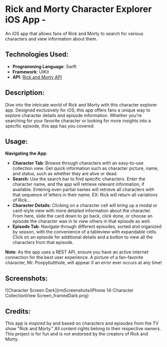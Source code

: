 # Rick and Morty Character Explorer iOS App -
An iOS app that allows fans of Rick and Morty to search for various characters and view information about them. 

## Technologies Used:
- **Programming Language**: Swift
- **Framework**: UIKit
- **API**: [Rick and Morty API](https://rickandmortyapi.com/)

## Description:
Dive into the intricate world of Rick and Morty with this character explorer app. Designed exclusively for iOS, this app offers fans a unique way to explore character details and episode information. Whether you're searching for your favorite character or looking for more insights into a specific episode, this app has you covered.

## Usage:

**Navigating the App**:
- **Character Tab**: Browse through characters with an easy-to-use collection view. Get quick information such as character picture, name, and status, such as whether they are alive or dead.
- **Search**: Use the search bar to find specific characters. Enter the character name, and the app will retrieve relevant information, if available. Entering even partial names will retrieve all characters with that sequence of letters in their name. EX: Rick will return all variations of Rick...
- **Character Details**: Clicking on a character cell will bring up a modal or card-style view with more detailed information about the character. From here, slide the card down to go back, click done, or choose an episode the character was in to view others in that episode as well.
- **Episode Tab**: Navigate through different episodes, sorted and organized by season, with the convenience of a tableview with expandable cells. Click on an episode for additional details and a button to view all the characters from that episode.

**Note**: As the app uses a REST API, ensure you have an active internet connection for the best user experience. A picture of a fan-favorite character, Mr. Poopybutthole, will appear if an error ever occurs at any time!

## Screenshots:
![Character Screen Dark](rmScreenshots/iPhone 14-Character CollectionView Screen_framedDark.png)

## Credits:
This app is inspired by and based on characters and episodes from the TV show "Rick and Morty." All content rights belong to their respective owners. This project is for fun and is not endorsed by the creators of Rick and Morty.
